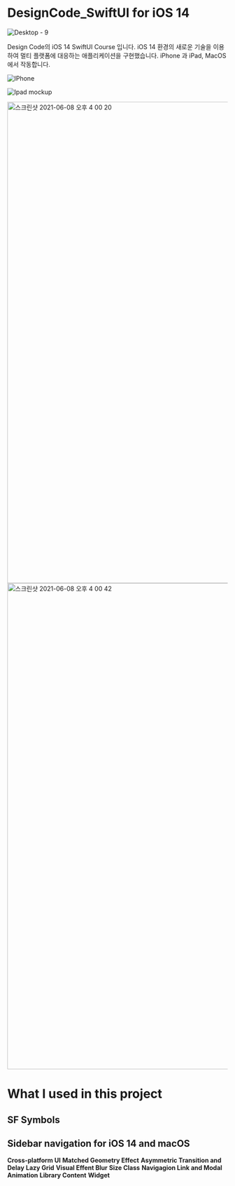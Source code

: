 # DesignCode_SwiftUI for iOS 14
![Desktop - 9](https://user-images.githubusercontent.com/61834038/121177467-63ce9800-c898-11eb-8f18-b50fb3debb56.png)

Design Code의 iOS 14 SwiftUI Course 입니다.
iOS 14 환경의 새로운 기술을 이용하여 멀티 플랫폼에 대응하는 애플리케이션을 구현했습니다.
iPhone 과 iPad, MacOS에서 작동합니다.

![IPhone](https://user-images.githubusercontent.com/61834038/121177499-6af5a600-c898-11eb-948f-afd7b9d9f0fc.png)

![Ipad mockup](https://user-images.githubusercontent.com/61834038/121177517-72b54a80-c898-11eb-8954-b7a6df0a7240.png)

<img width="1098" alt="스크린샷 2021-06-08 오후 4 00 20" src="https://user-images.githubusercontent.com/61834038/121177533-78ab2b80-c898-11eb-8f95-7c42d3dc487e.png">

<img width="1109" alt="스크린샷 2021-06-08 오후 4 00 42" src="https://user-images.githubusercontent.com/61834038/121177558-82cd2a00-c898-11eb-9efb-2b4b1ee16f57.png">

# What I used in this project

**SF Symbols**
  -  
**Sidebar navigation for iOS 14 and macOS**
  - 
**Cross-platform UI**
**Matched Geometry Effect**
**Asymmetric Transition and Delay**
**Lazy Grid**
**Visual Effent Blur**
**Size Class**
**Navigagion Link and Modal**
**Animation**
**Library Content**
**Widget**
